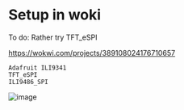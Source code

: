 # Setup in woki

To do: Rather try TFT_eSPI

https://wokwi.com/projects/389108024176710657

```
Adafruit ILI9341
TFT_eSPI
ILI9486_SPI
```

![image](https://github.com/user-attachments/assets/fc2b86a3-d66f-43e7-a9a0-27296d9b3a8e)
